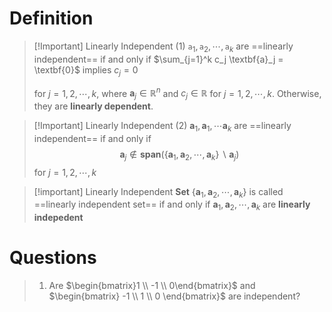 # Definition
> [!Important] Linearly Independent (1)
> $\texttt{a}_1, \texttt{a}_2, \cdots, \texttt{a}_k$ are ==linearly independent== if and only if $\sum_{j=1}^k c_j \textbf{a}_j = \textbf{0}$ implies $c_j = 0$
> 
> for $j=1, 2, \cdots, k$, where $\textbf{a}_j \in \mathbb{R}^n$ and $c_j \in \mathbb{R}$ for $j=1, 2, \cdots, k$.
> Otherwise, they are **linearly dependent**.

> [!Important] Linearly Independent (2)
> $\textbf{a}_1, \textbf{a}_1, \cdots \textbf{a}_k$ are ==linearly independent== if and only if
> $$
> \textbf{a}_j \notin \textbf{span}(\{\textbf{a}_1, \textbf{a}_2, \cdots, \textbf{a}_k \} \backslash \textbf{a}_j)
> $$
> for $j=1, 2, \cdots, k$

> [!important] Linearly Independent **Set**
> $\{\textbf{a}_1, \textbf{a}_2, \cdots, \textbf{a}_k \}$ is called ==linearly independent set== if and only if $\textbf{a}_1, \textbf{a}_2, \cdots, \textbf{a}_k$ are **linearly indepedent**

# Questions
> 1. Are $\begin{bmatrix}1 \\ -1 \\ 0\end{bmatrix}$ and $\begin{bmatrix} -1 \\ 1 \\ 0 \end{bmatrix}$ are independent?

